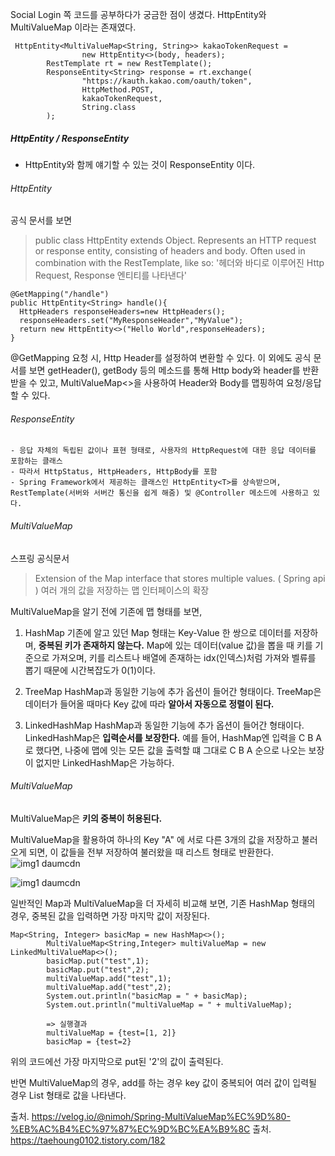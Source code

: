 Social Login 쪽 코드를 공부하다가 궁금한 점이 생겼다.
HttpEntity와 MultiValueMap 이라는 존재였다.

```
 HttpEntity<MultiValueMap<String, String>> kakaoTokenRequest =
                new HttpEntity<>(body, headers);
        RestTemplate rt = new RestTemplate();
        ResponseEntity<String> response = rt.exchange(
                "https://kauth.kakao.com/oauth/token",
                HttpMethod.POST,
                kakaoTokenRequest,
                String.class
        );
```

##### HttpEntity / ResponseEntity
  - HttpEntity와 함께 얘기할 수 있는 것이 ResponseEntity 이다.

###### HttpEntity
공식 문서를 보면
  >public class HttpEntity
  >extends Object.
  >Represents an HTTP request or response entity, consisting of headers and body.
  >Often used in combination with the RestTemplate, like so:
  '헤더와 바디로 이루어진 Http Request, Response 엔티티를 나타낸다'
  
  ```
  @GetMapping("/handle")
  public HttpEntity<String> handle(){
    HttpHeaders responseHeaders=new HttpHeaders();
    responseHeaders.set("MyResponseHeader","MyValue");
    return new HttpEntity<>("Hello World",responseHeaders);
}
  ```
  @GetMapping 요청 시, Http Header를 설정하여 변환할 수 있다. 이 외에도 공식 문서를 보면 getHeader(), getBody 등의 메소드를 통해 Http body와 header를 반환받을 수 있고, MultiValueMap<>을 사용하여 Header와 Body를 맵핑하여 요청/응답할 수 있다.
  
  
  ###### ResponseEntity
    - 응답 자체의 독립된 값이나 표현 형태로, 사용자의 HttpRequest에 대한 응답 데이터를 포함하는 클래스
    - 따라서 HttpStatus, HttpHeaders, HttpBody를 포함
    - Spring Framework에서 제공하는 클래스인 HttpEntity<T>를 상속받으며, RestTemplate(서버와 서버간 통신을 쉽게 해줌) 및 @Controller 메소드에 사용하고 있다.
    
    
 
 ###### MultiValueMap
  스프링 공식문서
  > Extension of the Map interface that stores multiple values. ( Spring api )
  > 여러 개의 값을 저장하는 맵 인터페이스의 확장

MultiValueMap을 알기 전에 기존에 맵 형태를 보면,

1. HashMap
기존에 알고 있던 Map 형태는 Key-Value 한 쌍으로 데이터를 저장하며, **중복된 키가 존재하지 않는다.**
Map에 있는 데이터(value 값)을 뽑을 때 키를 기준으로 가져오며, 키를 리스트나 배열에 존재하는 idx(인덱스)처럼 가져와 벨류를 뽑기 때문에 시간복잡도가 0(1)이다. 

2. TreeMap
HashMap과 동일한 기능에 추가 옵션이 들어간 형태이다. TreeMap은 데이터가 들어올 때마다 Key 값에 따라 **알아서 자동으로 정렬이 된다.**

3. LinkedHashMap
HashMap과 동일한 기능에 추가 옵션이 들어간 형태이다. LinkedHashMap은 **입력순서를 보장한다.** 예를 들어, HashMap엔 입력을 C B A로 했다면, 나중에 맵에 잇는 모든 값을 출력할 떄 그대로 C B A 순으로 나오는 보장이 없지만  LinkedHashMap은 가능하다.


###### MultiValueMap
MultiValueMap은 **키의 중복이 허용된다.**

MultiValueMap을 활용하여 하나의 Key "A" 에 서로 다른 3개의 값을 저장하고 불러오게 되면, 이 값들을 전부 저장하여 불러왔을 때 리스트 형태로 반환한다.
![img1 daumcdn](https://user-images.githubusercontent.com/118147296/218049674-1b8a9517-da9d-4b8e-9823-95e960926ca4.png)

![img1 daumcdn](https://user-images.githubusercontent.com/118147296/218049694-d07aab4e-206a-4f65-b14b-26ada3fc9336.png)

일반적인 Map과 MultiValueMap을 더 자세히 비교해 보면, 기존 HashMap 형태의 경우, 중복된 값을 입력하면 가장 마지막 값이 저장된다.
```
Map<String, Integer> basicMap = new HashMap<>();
		MultiValueMap<String,Integer> multiValueMap = new LinkedMultiValueMap<>();
		basicMap.put("test",1);
		basicMap.put("test",2);
		multiValueMap.add("test",1);
		multiValueMap.add("test",2);
		System.out.println("basicMap = " + basicMap);
		System.out.println("multiValueMap = " + multiValueMap);
        
        => 실행결과
        multiValueMap = {test=[1, 2]}
		basicMap = {test=2}
```
위의 코드에선 가장 마지막으로 put된 '2'의 값이 출력된다.

반면 MultiValueMap의 경우, add를 하는 경우 key 값이 중복되어 여러 값이 입력될 경우 List 형태로 값을 나타낸다.





출처. https://velog.io/@nimoh/Spring-MultiValueMap%EC%9D%80-%EB%AC%B4%EC%97%87%EC%9D%BC%EA%B9%8C
출처. https://taehoung0102.tistory.com/182

